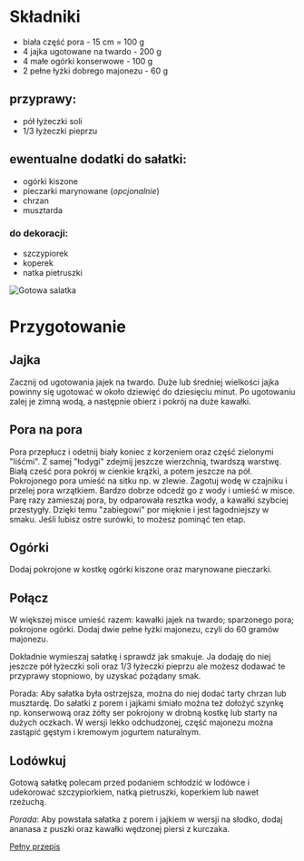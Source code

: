 # Składniki
 - biała część pora - 15 cm = 100 g
 - 4 jajka ugotowane na twardo -  200 g
 - 4 małe ogórki konserwowe -  100 g
 - 2 pełne łyżki dobrego majonezu - 60 g
## przyprawy:
- pół łyżeczki soli
- 1/3 łyżeczki pieprzu
## ewentualne dodatki do sałatki:
 - ogórki kiszone
 - pieczarki marynowane (*opcjonalnie*)
 - chrzan
 - musztarda
### do dekoracji:
 - szczypiorek
 - koperek
 - natka pietruszki

![Gotowa salatka](https://cdn.aniagotuje.com/pictures/articles/2021/04/13828602-v-1080x1391.jpg)
# Przygotowanie
## Jajka
Zacznij od ugotowania jajek na twardo. Duże lub średniej wielkości jajka powinny się ugotować w około dziewięć do dziesięciu minut. Po ugotowaniu zalej je zimną wodą, a następnie obierz i pokrój na duże kawałki.
## Pora na pora
Pora przepłucz i odetnij biały koniec z korzeniem oraz część zielonymi "liśćmi". Z samej "łodygi" zdejmij jeszcze wierzchnią, twardszą warstwę. Białą cześć pora pokrój w cienkie krążki, a potem jeszcze na pół. Pokrojonego pora umieść na sitku np. w zlewie. Zagotuj wodę w czajniku i przelej pora wrzątkiem. Bardzo dobrze odcedź go z wody i umieść w misce. Parę razy zamieszaj pora, by odparowała resztka wody, a kawałki szybciej przestygły. Dzięki temu "zabiegowi" por mięknie i jest łagodniejszy w smaku. Jeśli lubisz ostre surówki, to możesz pominąć ten etap.
## Ogórki 
Dodaj pokrojone w kostkę ogórki kiszone oraz marynowane pieczarki. 
## Połącz 
W większej misce umieść razem: kawałki jajek na twardo; sparzonego pora; pokrojone ogórki. Dodaj dwie pełne łyżki majonezu, czyli do 60 gramów majonezu. 

Dokładnie wymieszaj sałatkę i sprawdź jak smakuje. Ja dodaję do niej jeszcze pół łyżeczki soli oraz 1/3 łyżeczki pieprzu ale możesz dodawać te przyprawy stopniowo, by uzyskać pożądany smak. 

Porada: Aby sałatka była ostrzejsza, można do niej dodać tarty chrzan lub musztardę. Do sałatki z porem i jajkami śmiało można też dołożyć szynkę np. konserwową oraz żółty ser pokrojony w drobną kostkę lub starty na dużych oczkach. W wersji lekko odchudzonej, część majonezu można zastąpić gęstym i kremowym jogurtem naturalnym.

## Lodówkuj

Gotową sałatkę polecam przed podaniem schłodzić w lodówce i udekorować szczypiorkiem, natką pietruszki, koperkiem lub nawet rzeżuchą.   
  
_Porada_: Aby powstała sałatka z porem i jajkiem w wersji na słodko, dodaj ananasa z puszki oraz kawałki wędzonej piersi z kurczaka.

[Pełny przepis](https://aniagotuje.pl/przepis/salatka-z-pora-i-jajek)